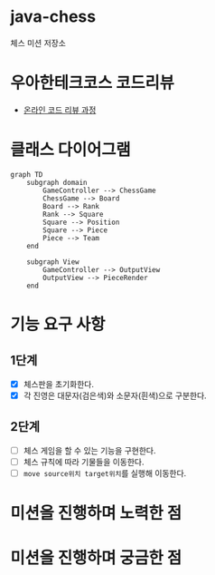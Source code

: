 # java-chess

체스 미션 저장소

# 우아한테크코스 코드리뷰

- [온라인 코드 리뷰 과정](https://github.com/woowacourse/woowacourse-docs/blob/master/maincourse/README.md)

# 클래스 다이어그램

```mermaid
graph TD
    subgraph domain
        GameController --> ChessGame
        ChessGame --> Board
        Board --> Rank
        Rank --> Square
        Square --> Position
        Square --> Piece
        Piece --> Team
    end

    subgraph View
        GameController --> OutputView
        OutputView --> PieceRender
    end
```

# 기능 요구 사항
## 1단계
- [x] 체스판을 초기화한다.
- [x] 각 진영은 대문자(검은색)와 소문자(흰색)으로 구분한다.

## 2단계
- [ ] 체스 게임을 할 수 있는 기능을 구현한다.
- [ ] 체스 규칙에 따라 기물들을 이동한다.
- [ ] `move source위치 target위치`를 실행해 이동한다.

# 미션을 진행하며 노력한 점

# 미션을 진행하며 궁금한 점
